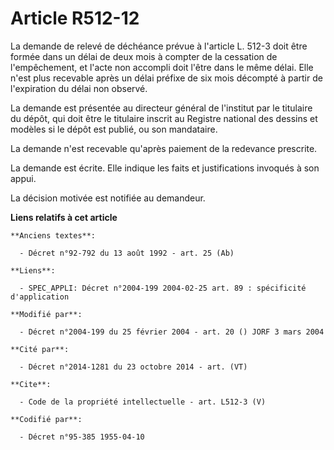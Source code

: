 # Article R512-12

La demande de relevé de déchéance prévue à l'article L. 512-3 doit être formée dans un délai de deux mois à compter de la
cessation de l'empêchement, et l'acte non accompli doit l'être dans le même délai. Elle n'est plus recevable après un délai
préfixe de six mois décompté à partir de l'expiration du délai non observé. 

La demande est présentée au directeur général de l'institut par le titulaire du dépôt, qui doit être le titulaire inscrit au
Registre national des dessins et modèles si le dépôt est publié, ou son mandataire. 

La demande n'est recevable qu'après paiement de la redevance prescrite. 

La demande est écrite. Elle indique les faits et justifications invoqués à son appui. 

La décision motivée est notifiée au demandeur.

**Liens relatifs à cet article**

	**Anciens textes**:

	  - Décret n°92-792 du 13 août 1992 - art. 25 (Ab)

	**Liens**:

	  - SPEC_APPLI: Décret n°2004-199 2004-02-25 art. 89 : spécificité d'application

	**Modifié par**:

	  - Décret n°2004-199 du 25 février 2004 - art. 20 () JORF 3 mars 2004

	**Cité par**:

	  - Décret n°2014-1281 du 23 octobre 2014 - art. (VT)

	**Cite**:

	  - Code de la propriété intellectuelle - art. L512-3 (V)

	**Codifié par**:

	  - Décret n°95-385 1955-04-10
